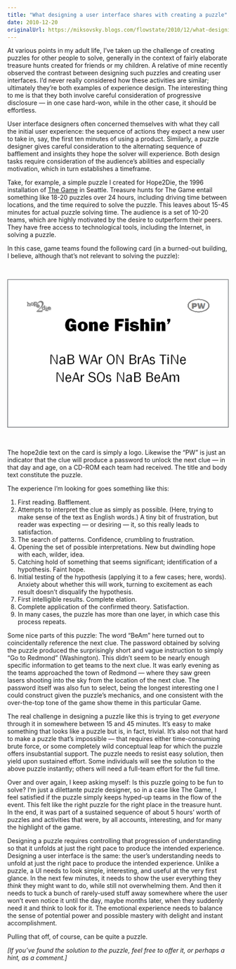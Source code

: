 ```yaml
---
title: "What designing a user interface shares with creating a puzzle"
date: 2010-12-20
originalUrl: https://miksovsky.blogs.com/flowstate/2010/12/what-designing-a-user-interface-shares-with-creating-a-puzzle.html
---
```


<p>
  At various points in my adult life, I’ve taken up the challenge of creating
  puzzles for other people to solve, generally in the context of fairly
  elaborate treasure hunts created for friends or my children. A relative of
  mine recently observed the contrast between designing such puzzles and
  creating user interfaces. I’d never really considered how these activities are
  similar; ultimately they’re both examples of experience design. The
  interesting thing to me is that they both involve careful consideration of
  progressive disclosure — in one case hard-won, while in the other case, it
  should be effortless.
</p>
<p>
  User interface designers often concerned themselves with what they call the
  initial user experience: the sequence of actions they expect a new user to
  take in, say, the first ten minutes of using a product. Similarly, a puzzle
  designer gives careful consideration to the alternating sequence of bafflement
  and insights they hope the solver will experience. Both design tasks require
  consideration of the audience’s abilities and especially motivation, which in
  turn establishes a timeframe.
</p>
<p>
  Take, for example, a simple puzzle I created for Hope2Die, the 1996
  installation of
  <a href="http://en.wikipedia.org/wiki/The_Game_(treasure_hunt)">The Game</a>
  in Seattle. Treasure hunts for The Game entail something like 18-20 puzzles
  over 24 hours, including driving time between locations, and the time required
  to solve the puzzle. This leaves about 15-45 minutes for actual puzzle solving
  time. The audience is a set of 10-20 teams, which are highly motivated by the
  desire to outperform their peers. They have free access to technological
  tools, including the Internet, in solving a puzzle.
</p>
<p>
  In this case, game teams found the following card (in a burned-out building, I
  believe, although that’s not relevant to solving the puzzle):
</p>
<p>&#0160;</p>
<p>
  <img
    src="/images/flowstate/6a00d83451fb6769e20148c6d6acaa970c-pi.png"
    alt="Hope2Die Clue"
  />
</p>
<p>&#0160;</p>
<p>
  The hope2die text on the card is simply a logo. Likewise the “PW” is just an
  indicator that the clue will produce a password to unlock the next clue — in
  that day and age, on a CD-ROM each team had received. The title and body text
  constitute the puzzle.
</p>
<p>The experience I’m looking for goes something like this:</p>
<ol>
  <li>First reading. Bafflement.</li>
  <li>
    Attempts to interpret the clue as simply as possible. (Here, trying to make
    sense of the text as English words.) A tiny bit of frustration, but reader
    was expecting — or desiring — it, so this really leads to satisfaction.
  </li>
  <li>The search of patterns. Confidence, crumbling to frustration.</li>
  <li>
    Opening the set of possible interpretations. New but dwindling hope with
    each, wilder, idea.
  </li>
  <li>
    Catching hold of something that seems significant; identification of a
    hypothesis. Faint hope.
  </li>
  <li>
    Initial testing of the hypothesis (applying it to a few cases; here, words).
    Anxiety about whether this will work, turning to excitement as each result
    doesn’t disqualify the hypothesis.
  </li>
  <li>First intelligible results. Complete elation.</li>
  <li>Complete application of the confirmed theory. Satisfaction.</li>
  <li>
    In many cases, the puzzle has more than one layer, in which case this
    process repeats.
  </li>
</ol>
<p>
  Some nice parts of this puzzle: The word “BeAm” here turned out to
  coincidentally reference the next clue. The password obtained by solving the
  puzzle produced the surprisingly short and vague instruction to simply “Go to
  Redmond” (Washington). This didn’t seem to be nearly enough specific
  information to get teams to the next clue. It was early evening as the teams
  approached the town of Redmond — where they saw green lasers shooting into the
  sky from the location of the next clue. The password itself was also fun to
  select, being the longest interesting one I could construct given the puzzle’s
  mechanics, and one consistent with the over-the-top tone of the game show
  theme in this particular Game.
</p>
<p>
  The real challenge in designing a puzzle like this is trying to get
  <em>everyone</em> through it in somewhere between 15 and 45 minutes. It’s easy
  to make something that looks like a puzzle but is, in fact, trivial. It’s also
  not that hard to make a puzzle that’s impossible — that requires either
  time-consuming brute force, or some completely wild conceptual leap for which
  the puzzle offers insubstantial support. The puzzle needs to resist easy
  solution, then yield upon sustained effort. Some individuals will see the
  solution to the above puzzle instantly; others will need a full-team effort
  for the full time.
</p>
<p>
  Over and over again, I keep asking myself: Is this puzzle going to be fun to
  solve? I’m just a dilettante puzzle designer, so in a case like The Game, I
  feel satisfied if the puzzle simply keeps hyped-up teams in the flow of the
  event. This felt like the right puzzle for the right place in the treasure
  hunt. In the end, it was part of a sustained sequence of about 5 hours’ worth
  of puzzles and activities that were, by all accounts, interesting, and for
  many the highlight of the game.
</p>
<p>
  Designing a puzzle requires controlling that progression of understanding so
  that it unfolds at just the right pace to produce the intended experience.
  Designing a user interface is the same: the user’s understanding needs to
  unfold at just the right pace to produce the intended experience. Unlike a
  puzzle, a UI needs to look simple, interesting, and useful at the very first
  glance. In the next few minutes, it needs to show the user everything they
  <em>think</em> they might want to do, while still not overwhelming them. And
  then it needs to tuck a bunch of rarely-used stuff away somewhere where the
  user won’t even notice it until the day, maybe months later, when they
  suddenly need it and think to look for it. The emotional experience needs to
  balance the sense of potential power and possible mastery with delight and
  instant accomplishment.
</p>
<p>Pulling that off, of course, can be quite a puzzle.</p>
<p>
  <em
    >[If you’ve found the solution to the puzzle, feel free to offer it, or
    perhaps a hint, as a comment.]</em
  >
</p>
